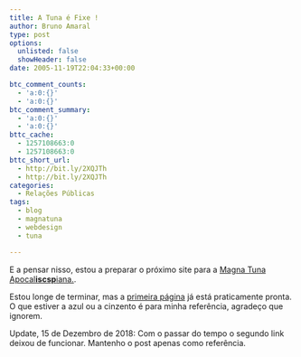 ```yaml
---
title: A Tuna é Fixe !
author: Bruno Amaral
type: post
options:
  unlisted: false
  showHeader: false
date: 2005-11-19T22:04:33+00:00

btc_comment_counts:
  - 'a:0:{}'
  - 'a:0:{}'
btc_comment_summary:
  - 'a:0:{}'
  - 'a:0:{}'
bttc_cache:
  - 1257108663:0
  - 1257108663:0
bttc_short_url:
  - http://bit.ly/2XQJTh
  - http://bit.ly/2XQJTh
categories:
  - Relações Públicas
tags:
  - blog
  - magnatuna
  - webdesign
  - tuna 

---
```

E a pensar nisso, estou a preparar o próximo site para a [Magna Tuna Apocal**iscsp**iana.][1].

Estou longe de terminar, mas a [primeira página][2] já está praticamente pronta. O que estiver a azul ou a cinzento é para minha referência, agradeço que ignorem.

Update, 15 de Dezembro de 2018: Com o passar do tempo o segundo link deixou de funcionar. Mantenho o post apenas como referência.

 [1]: http://magnatuna.iscsp.utl.pt
 [2]: #